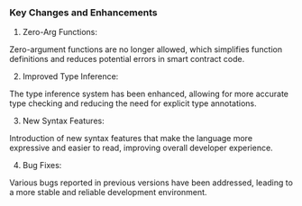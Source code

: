 ### Key Changes and Enhancements


1. Zero-Arg Functions:

Zero-argument functions are no longer allowed, which simplifies function definitions and reduces potential errors in smart contract code.

2. Improved Type Inference:

The type inference system has been enhanced, allowing for more accurate type checking and reducing the need for explicit type annotations.

3. New Syntax Features:

Introduction of new syntax features that make the language more expressive and easier to read, improving overall developer experience.

4. Bug Fixes:

Various bugs reported in previous versions have been addressed, leading to a more stable and reliable development environment.

